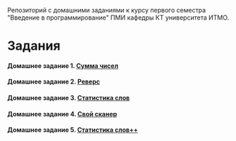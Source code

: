 Репозиторий с домашними заданиями к курсу первого семестра "Введение в программирование" ПМИ кафедры КТ университета ИТМО.

# Задания
#### Домашнее задание 1. [Сумма чисел](./solutions/sum)
#### Домашнее задание 2. [Реверс](./solutions/reverse)
#### Домашнее задание 3. [Статистика слов](./solutions/wordstat)
#### Домашнее задание 4. [Свой сканер](./solutions/scan)
#### Домашнее задание 5. [Статистика слов++](./solutions/wspp)
